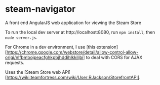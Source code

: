 # steam-navigator
A front end AngularJS web application for viewing the Steam Store

To run the local dev server at http://localhost:8080, run `npm install`, then `node server.js`.

For Chrome in a dev environment, I use [this extension][https://chrome.google.com/webstore/detail/allow-control-allow-origi/nlfbmbojpeacfghkpbjhddihlkkiljbi] to deal with CORS for AJAX requests.

Uses the [Steam Store web API][https://wiki.teamfortress.com/wiki/User:RJackson/StorefrontAPI].
